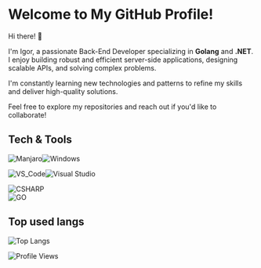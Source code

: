 # Welcome to My GitHub Profile!

Hi there! 👋

I'm Igor, a passionate Back-End Developer specializing in **Golang** and **.NET**.  
I enjoy building robust and efficient server-side applications, designing scalable APIs, and solving complex problems.  

I'm constantly learning new technologies and patterns to refine my skills and deliver high-quality solutions.  

Feel free to explore my repositories and reach out if you'd like to collaborate!

## Tech & Tools ##

![Manjaro](https://img.shields.io/badge/OS-Manjaro-35BF5C?style=for-the-badge&logo=Manjaro&logoColor=white)![Windows](https://img.shields.io/badge/Windows-0078D6?style=for-the-badge&logo=windows&logoColor=white)

![VS_Code](https://img.shields.io/badge/Editor-VS_Code-007ACC?style=for-the-badge&logo=visual-studio-code)![Visual Studio](https://img.shields.io/badge/Visual%20Studio-5C2D91.svg?style=for-the-badge&logo=visual-studio&logoColor=white)

![CSHARP](https://skillicons.dev/icons?theme=dark&i=cs,dotnet,mysql)\
![GO](https://skillicons.dev/icons?theme=dark&i=go,docker,postgres,redis,bots)

## Top used langs ##

![Top Langs](https://github-readme-stats.vercel.app/api/top-langs/?username=dxo1a&layout=compact&hide=c%23,shaderlab,hlsl,mathematica,html,css,typescript,dockerfile,scss,javascript&theme=tokyonight)


![Profile Views](https://komarev.com/ghpvc/?username=dxo1a&color=green) 
